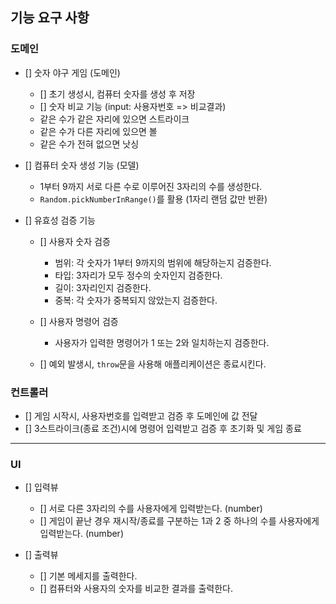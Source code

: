 ## 기능 요구 사항

### 도메인

- [] 숫자 야구 게임 (도메인)

  - [] 초기 생성시, 컴퓨터 숫자를 생성 후 저장
  - [] 숫자 비교 기능 (input: 사용자번호 => 비교결과)
  - 같은 수가 같은 자리에 있으면 스트라이크
  - 같은 수가 다른 자리에 있으면 볼
  - 같은 수가 전혀 없으면 낫싱

- [] 컴퓨터 숫자 생성 기능 (모델)

  - 1부터 9까지 서로 다른 수로 이루어진 3자리의 수를 생성한다.
  - `Random.pickNumberInRange()`를 활용 (1자리 랜덤 값만 반환)

- [] 유효성 검증 기능

  - [] 사용자 숫자 검증

    - 범위: 각 숫자가 1부터 9까지의 범위에 해당하는지 검증한다.
    - 타입: 3자리가 모두 정수의 숫자인지 검증한다.
    - 길이: 3자리인지 검증한다.
    - 중복: 각 숫자가 중복되지 않았는지 검증한다.

  - [] 사용자 명령어 검증

    - 사용자가 입력한 명령어가 1 또는 2와 일치하는지 검증한다.

  - [] 예외 발생시, `throw`문을 사용해 애플리케이션은 종료시킨다.

### 컨트롤러

- [] 게임 시작시, 사용자번호를 입력받고 검증 후 도메인에 값 전달
- [] 3스트라이크(종료 조건)시에 명령어 입력받고 검증 후 초기화 및 게임 종료

---

### UI

- [] 입력뷰

  - [] 서로 다른 3자리의 수를 사용자에게 입력받는다. (number)
  - [] 게임이 끝난 경우 재시작/종료를 구분하는 1과 2 중 하나의 수를 사용자에게 입력받는다. (number)

- [] 출력뷰

  - [] 기본 메세지를 출력한다.
  - [] 컴퓨터와 사용자의 숫자를 비교한 결과를 출력한다.
